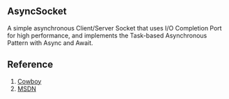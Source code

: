 ## AsyncSocket
A simple asynchronous Client/Server Socket that uses I/O Completion Port for high performance, and implements the Task-based Asynchronous Pattern with Async and Await.

## Reference
1. [Cowboy](https://github.com/gaochundong/Cowboy "Cowboy")
2. [MSDN](https://msdn.microsoft.com/en-us/library/system.net.sockets.socketasynceventargs.aspx "MSDN")
